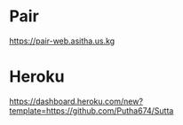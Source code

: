 # Pair
https://pair-web.asitha.us.kg

# Heroku
https://dashboard.heroku.com/new?template=https://github.com/Putha674/Sutta
